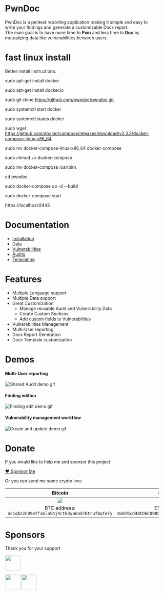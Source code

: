 # PwnDoc




PwnDoc is a pentest reporting application making it simple and easy to write your findings and generate a customizable Docx report.  
The main goal is to have more time to **Pwn** and less time to **Doc** by mutualizing data like vulnerabilities between users.
# fast linux install

Better install instructions:

sudo apt-get install docker

sudo apt-get install docker.io

sudo git clone https://github.com/pwndoc/pwndoc.git

sudo systemctl start docker

sudo systemctl status docker

sudo wget https://github.com/docker/compose/releases/download/v2.3.3/docker-compose-linux-x86_64

sudo mv docker-compose-linux-x86_64 docker-compose

sudo chmod +x docker-compose

sudo mv docker-compose /usr/bin/.

cd pwndoc

sudo docker-compose up -d --build

sudo docker-compose start

https://localhost:8443

# Documentation
- [Installation](https://pwndoc.github.io/pwndoc/#/installation)
- [Data](https://pwndoc.github.io/pwndoc/#/data)
- [Vulnerabilities](https://pwndoc.github.io/pwndoc/#/vulnerabilities)
- [Audits](https://pwndoc.github.io/pwndoc/#/audits)
- [Templating](https://pwndoc.github.io/pwndoc/#/docxtemplate)


# Features

- Multiple Language support
- Multiple Data support
- Great Customization
  - Manage reusable Audit and Vulnerability Data
  - Create Custom Sections
  - Add custom fields to Vulnerabilities
- Vulnerabilities Management
- Multi-User reporting
- Docx Report Generation
- Docx Template customization

# Demos

#### Multi-User reporting
![Shared Audit demo gif](https://raw.githubusercontent.com/pwndoc/pwndoc/master/demos/shared_audit_demo.gif)

#### Finding edition
![Finding edit demo gif](https://raw.githubusercontent.com/pwndoc/pwndoc/master/demos/audit_finding_demo.gif)

#### Vulnerability management workflow
![Create and update demo gif](https://raw.githubusercontent.com/pwndoc/pwndoc/master/demos/create_and_update_finding.gif)

# Donate

If you would like to help me and sponsor this project

[:heart: Sponsor Me](https://github.com/sponsors/yeln4ts)

Or you can send me some crypto love

| Bitcoin | Ethereum |
|:----------------------------------------:|:--------:|
| <img src="https://user-images.githubusercontent.com/4255028/160478210-ddc3b0ec-6eeb-4112-b1f0-ff1a4ee7c074.png">| <img src="https://user-images.githubusercontent.com/4255028/160478210-ddc3b0ec-6eeb-4112-b1f0-ff1a4ee7c074.png"> |
| BTC address: `bc1q6z2n99effsmla5mj4ctk3ya6nd76truf6qfe7y` | ETH address: `0xB76cd48CD6C098DE85928e125b44057D3B372821` |

# Sponsors

Thank you for your support

[<img src="https://user-images.githubusercontent.com/4255028/160469615-51ae233b-38d3-4e05-adaf-0ad8633e101f.png" height="50">](https://www.on-x.com)

[<img src="https://github.com/relaxedricky.png" height="50" />](https://github.com/relaxedricky)
[<img src="https://github.com/belane.png" height="50" />](https://github.com/belane)
